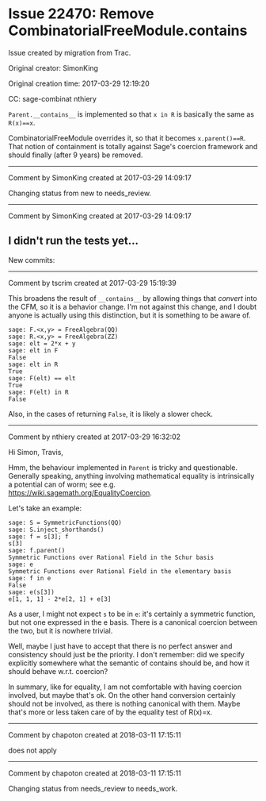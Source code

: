# Issue 22470: Remove CombinatorialFreeModule.__contains__

Issue created by migration from Trac.

Original creator: SimonKing

Original creation time: 2017-03-29 12:19:20

CC:  sage-combinat nthiery

`Parent.__contains__` is implemented so that `x in R` is basically the same as `R(x)==x`.

CombinatorialFreeModule overrides it, so that it becomes `x.parent()==R`. That notion of containment is totally against Sage's coercion framework and should finally (after 9 years) be removed.


---

Comment by SimonKing created at 2017-03-29 14:09:17

Changing status from new to needs_review.


---

Comment by SimonKing created at 2017-03-29 14:09:17

I didn't run the tests yet...
----
New commits:


---

Comment by tscrim created at 2017-03-29 15:19:39

This broadens the result of `__contains__` by allowing things that _convert_ into the CFM, so it is a behavior change. I'm not against this change, and I doubt anyone is actually using this distinction, but it is something to be aware of.

```
sage: F.<x,y> = FreeAlgebra(QQ)
sage: R.<x,y> = FreeAlgebra(ZZ)
sage: elt = 2*x + y
sage: elt in F
False
sage: elt in R
True
sage: F(elt) == elt
True
sage: F(elt) in R
False
```

Also, in the cases of returning `False`, it is likely a slower check.


---

Comment by nthiery created at 2017-03-29 16:32:02

Hi Simon, Travis,

Hmm, the behaviour implemented in `Parent` is tricky and questionable.
Generally speaking, anything involving mathematical equality is
intrinsically a potential can of worm; see e.g.
https://wiki.sagemath.org/EqualityCoercion.

Let's take an example:


```
sage: S = SymmetricFunctions(QQ)
sage: S.inject_shorthands()
sage: f = s[3]; f
s[3]
sage: f.parent()
Symmetric Functions over Rational Field in the Schur basis
sage: e
Symmetric Functions over Rational Field in the elementary basis
sage: f in e
False
sage: e(s[3])
e[1, 1, 1] - 2*e[2, 1] + e[3]
```


As a user, I might not expect `s` to be in `e`: it's certainly a
symmetric function, but not one expressed in the e basis. There is a
canonical coercion between the two, but it is nowhere trivial.

Well, maybe I just have to accept that there is no perfect answer and
consistency should just be the priority. I don't remember: did we
specify explicitly somewhere what the semantic of contains should be,
and how it should behave w.r.t. coercion?

In summary, like for equality, I am not comfortable with having
coercion involved, but maybe that's ok. On the other hand conversion
certainly should not be involved, as there is nothing canonical with
them. Maybe that's more or less taken care of by the equality test of
R(x)=x.


---

Comment by chapoton created at 2018-03-11 17:15:11

does not apply


---

Comment by chapoton created at 2018-03-11 17:15:11

Changing status from needs_review to needs_work.
